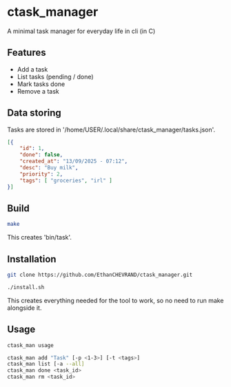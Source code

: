 # ctask_manager
A minimal task manager for everyday life in cli (in C)

## Features

- Add a task
- List tasks (pending / done)
- Mark tasks done
- Remove a task

## Data storing
Tasks are stored in 
'/home/USER/.local/share/ctask_manager/tasks.json'.

```json
[{
    "id": 1, 
    "done": false, 
    "created_at": "13/09/2025 - 07:12", 
    "desc": "Buy milk", 
    "priority": 2, 
    "tags": [ "groceries", "irl" ] 
}]
```

## Build
```bash
make
```
This creates 'bin/task'.

## Installation
```bash
git clone https://github.com/EthanCHEVRAND/ctask_manager.git
```

```bash
./install.sh
```
This creates everything needed for the tool to work, so no need to run make alongside it.

## Usage
```bash
ctask_man usage
```

```bash
ctask_man add "Task" [-p <1-3>] [-t <tags>]
ctask_man list [-a --all]
ctask_man done <task_id>
ctask_man rm <task_id>
```
